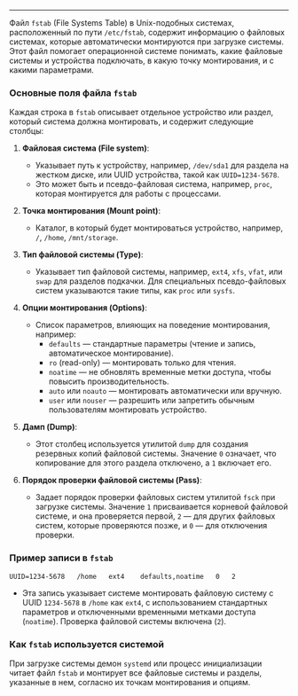 
---

Файл `fstab` (File Systems Table) в Unix-подобных системах, расположенный по пути `/etc/fstab`, содержит информацию о файловых системах, которые автоматически монтируются при загрузке системы. Этот файл помогает операционной системе понимать, какие файловые системы и устройства подключать, в какую точку монтирования, и с какими параметрами.

### Основные поля файла `fstab`
Каждая строка в `fstab` описывает отдельное устройство или раздел, который система должна монтировать, и содержит следующие столбцы:

1. **Файловая система (File system)**:
   - Указывает путь к устройству, например, `/dev/sda1` для раздела на жестком диске, или UUID устройства, такой как `UUID=1234-5678`.
   - Это может быть и псевдо-файловая система, например, `proc`, которая монтируется для работы с процессами.

2. **Точка монтирования (Mount point)**:
   - Каталог, в который будет монтироваться устройство, например, `/`, `/home`, `/mnt/storage`.

3. **Тип файловой системы (Type)**:
   - Указывает тип файловой системы, например, `ext4`, `xfs`, `vfat`, или `swap` для разделов подкачки. Для специальных псевдо-файловых систем указываются такие типы, как `proc` или `sysfs`.

4. **Опции монтирования (Options)**:
   - Список параметров, влияющих на поведение монтирования, например:
     - `defaults` — стандартные параметры (чтение и запись, автоматическое монтирование).
     - `ro` (read-only) — монтировать только для чтения.
     - `noatime` — не обновлять временные метки доступа, чтобы повысить производительность.
     - `auto` или `noauto` — монтировать автоматически или вручную.
     - `user` или `nouser` — разрешить или запретить обычным пользователям монтировать устройство.
   
5. **Дамп (Dump)**:
   - Этот столбец используется утилитой `dump` для создания резервных копий файловой системы. Значение `0` означает, что копирование для этого раздела отключено, а `1` включает его.

6. **Порядок проверки файловой системы (Pass)**:
   - Задает порядок проверки файловых систем утилитой `fsck` при загрузке системы. Значение `1` присваивается корневой файловой системе, и она проверяется первой, `2` — для других файловых систем, которые проверяются позже, и `0` — для отключения проверки.

### Пример записи в `fstab`
```plaintext
UUID=1234-5678   /home   ext4    defaults,noatime   0   2
```
- Эта запись указывает системе монтировать файловую систему с UUID `1234-5678` в `/home` как `ext4`, с использованием стандартных параметров и отключенными временными метками доступа (`noatime`). Проверка файловой системы включена (`2`).

### Как `fstab` используется системой
При загрузке системы демон `systemd` или процесс инициализации читает файл `fstab` и монтирует все файловые системы и разделы, указанные в нем, согласно их точкам монтирования и опциям.